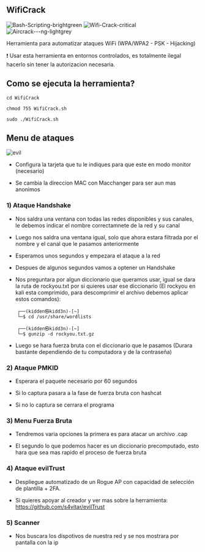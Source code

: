 ## WifiCrack
![Bash-Scripting-brightgreen](https://user-images.githubusercontent.com/89719224/216780401-60655d5f-6804-4a3d-a9f2-3a02a1a3f9c8.svg)
![Wifi-Crack-critical](https://user-images.githubusercontent.com/89719224/216780347-516cd39c-132b-4082-b1e1-174aec9ec5a8.svg)
![Aircrack---ng-lightgrey](https://user-images.githubusercontent.com/89719224/216780435-f0d943b3-9f94-4ae8-aee0-409dd954aea5.svg)

Herramienta para automatizar ataques WiFi (WPA/WPA2 - PSK - Hijacking)

❗ Usar esta herramienta en entornos controlados, es totalmente ilegal hacerlo sin tener la autorizacion necesaria.

## Como se ejecuta la herramienta? 

```
cd WifiCrack

chmod 755 WifiCrack.sh

sudo ./WifiCrack.sh
```

## Menu de ataques 
![evil](https://user-images.githubusercontent.com/89719224/219881877-96c20be5-e333-4f5e-b5f6-6aea61e1a24c.png)

- Configura la tarjeta que tu le indiques para que este en modo monitor (necesario)

- Se cambia la direccion MAC con Macchanger para ser aun mas anonimos 

### 1) Ataque Handshake 

- Nos saldra una ventana con todas las redes disponibles y sus canales, le debemos indicar el nombre correctamnete de la red y su canal

- Luego nos saldra una ventana igual, solo que ahora estara filtrada por el nombre y el canal que le pasamos anteriormente

- Esperamos unos segundos y empezara el ataque a la red

- Despues de algunos segundos vamos a optener un Handshake

- Nos preguntara por algun diccionario que queramos usar, igual se dara la ruta de rockyou.txt por si quieres usar ese diccionario (El rockyou en kali esta comprimido, para descomprimir el archivo debemos aplicar estos comandos): 
```batch
    ┌──(kidden㉿kidd3n)-[~]
    └─$ cd /usr/share/wordlists
```
```batch
    ┌──(kidden㉿kidd3n)-[~]
    └─$ gunzip -d rockyou.txt.gz
```

- Luego se hara fuerza bruta con el diccionario que le pasamos (Durara bastante dependiendo de tu computadora y de la contraseña)

### 2) Ataque PMKID 

- Esperara el paquete necesario por 60 segundos

- Si lo captura pasara a la fase de fuerza bruta con hashcat

- Si no lo captura se cerrara el programa

### 3) Menu Fuerza Bruta

- Tendremos varia opciones la primera es para atacar un archivo .cap 

- El segundo lo que podemos hacer es un diccionario precomputado, esto hara que sea mas rapido el proceso de fuerza bruta

### 4) Ataque evilTrust

- Despliegue automatizado de un Rogue AP con capacidad de selección de plantilla + 2FA.

- Si quieres apoyar al creador y ver mas sobre la herramienta: https://github.com/s4vitar/evilTrust

### 5) Scanner

- Nos buscara los dispotivos de nuestra red y se nos mostrara por pantalla con la ip
